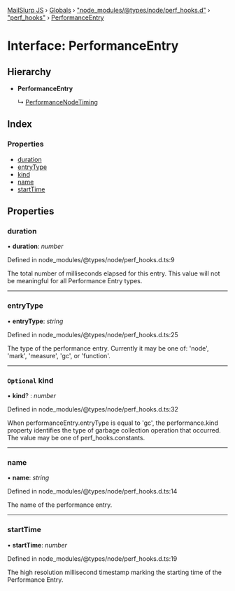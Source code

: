 [MailSlurp JS](../README.md) › [Globals](../globals.md) › ["node_modules/@types/node/perf_hooks.d"](../modules/_node_modules__types_node_perf_hooks_d_.md) › ["perf_hooks"](../modules/_node_modules__types_node_perf_hooks_d_._perf_hooks_.md) › [PerformanceEntry](_node_modules__types_node_perf_hooks_d_._perf_hooks_.performanceentry.md)

# Interface: PerformanceEntry

## Hierarchy

* **PerformanceEntry**

  ↳ [PerformanceNodeTiming](_node_modules__types_node_perf_hooks_d_._perf_hooks_.performancenodetiming.md)

## Index

### Properties

* [duration](_node_modules__types_node_perf_hooks_d_._perf_hooks_.performanceentry.md#duration)
* [entryType](_node_modules__types_node_perf_hooks_d_._perf_hooks_.performanceentry.md#entrytype)
* [kind](_node_modules__types_node_perf_hooks_d_._perf_hooks_.performanceentry.md#optional-kind)
* [name](_node_modules__types_node_perf_hooks_d_._perf_hooks_.performanceentry.md#name)
* [startTime](_node_modules__types_node_perf_hooks_d_._perf_hooks_.performanceentry.md#starttime)

## Properties

###  duration

• **duration**: *number*

Defined in node_modules/@types/node/perf_hooks.d.ts:9

The total number of milliseconds elapsed for this entry.
This value will not be meaningful for all Performance Entry types.

___

###  entryType

• **entryType**: *string*

Defined in node_modules/@types/node/perf_hooks.d.ts:25

The type of the performance entry.
Currently it may be one of: 'node', 'mark', 'measure', 'gc', or 'function'.

___

### `Optional` kind

• **kind**? : *number*

Defined in node_modules/@types/node/perf_hooks.d.ts:32

When performanceEntry.entryType is equal to 'gc', the performance.kind property identifies
the type of garbage collection operation that occurred.
The value may be one of perf_hooks.constants.

___

###  name

• **name**: *string*

Defined in node_modules/@types/node/perf_hooks.d.ts:14

The name of the performance entry.

___

###  startTime

• **startTime**: *number*

Defined in node_modules/@types/node/perf_hooks.d.ts:19

The high resolution millisecond timestamp marking the starting time of the Performance Entry.
